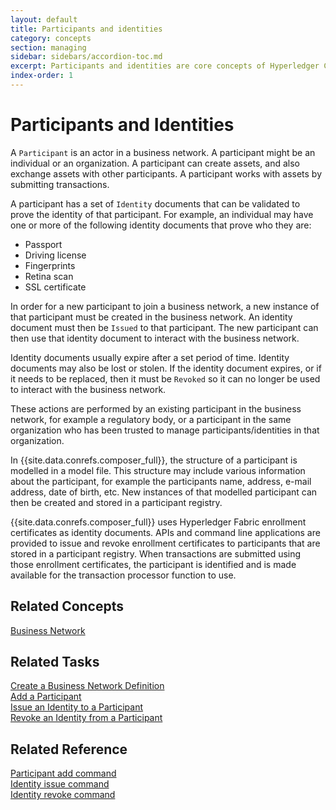 ```yaml
---
layout: default
title: Participants and identities
category: concepts
section: managing
sidebar: sidebars/accordion-toc.md
excerpt: Participants and identities are core concepts of Hyperledger Composer. A participant is a member of business networks and might represent individuals or organizations. Participants have identity documents which can be validated to prove their identity. For more information, see [**participants and identities**](../managing/participantsandidentities.html).
index-order: 1
---
```


# Participants and Identities

A `Participant` is an actor in a business network. A participant might be an individual or an organization. A participant can create assets, and also exchange assets with other participants. A participant works with assets by submitting transactions.


A participant has a set of `Identity` documents that can be validated to prove the
identity of that participant. For example, an individual may have one or more of
the following identity documents that prove who they are:

* Passport
* Driving license
* Fingerprints
* Retina scan
* SSL certificate

In order for a new participant to join a business network, a new instance of that
participant must be created in the business network. An identity document must
then be `Issued` to that participant. The new participant can then use that identity
document to interact with the business network.

Identity documents usually expire after a set period of time. Identity documents may
also be lost or stolen. If the identity document expires, or if it needs to be
replaced, then it must be `Revoked` so it can no longer be used to interact with
the business network.

These actions are performed by an existing participant in the business network,
for example a regulatory body, or a participant in the same organization who has
been trusted to manage participants/identities in that organization.

In {{site.data.conrefs.composer_full}}, the structure of a participant is modelled in a
model file. This structure may include various information about the participant,
for example the participants name, address, e-mail address, date of birth, etc.
New instances of that modelled participant can then be created and stored in a
participant registry.

{{site.data.conrefs.composer_full}} uses Hyperledger Fabric enrollment certificates as
identity documents. APIs and command line applications are provided to issue and
revoke enrollment certificates to participants that are stored in a participant
registry. When transactions are submitted using those enrollment certificates, the
participant is identified and is made available for the transaction processor
function to use.

## Related Concepts

[Business Network](../business-network/business-network-index.html)

## Related Tasks

[Create a Business Network Definition](../business-network/bnd-create.html)  
[Add a Participant](participant-add.html)  
[Issue an Identity to a Participant](identity-issue.html)  
[Revoke an Identity from a Participant](identity-revoke.html)

## Related Reference

[Participant add command](../reference/composer.participant.add.html)  
[Identity issue command](../reference/composer.identity.issue.html)  
[Identity revoke command](../reference/composer.identity.revoke.html)  

